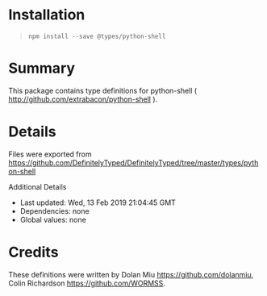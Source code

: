 # Installation
> `npm install --save @types/python-shell`

# Summary
This package contains type definitions for python-shell ( http://github.com/extrabacon/python-shell ).

# Details
Files were exported from https://github.com/DefinitelyTyped/DefinitelyTyped/tree/master/types/python-shell

Additional Details
 * Last updated: Wed, 13 Feb 2019 21:04:45 GMT
 * Dependencies: none
 * Global values: none

# Credits
These definitions were written by Dolan Miu <https://github.com/dolanmiu>, Colin Richardson <https://github.com/WORMSS>.
